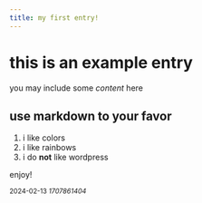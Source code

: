 ```yaml
---
title: my first entry!
---
```


# this is an example entry

you may include some *content* here

## use markdown to your favor

1. i like colors
2. i like rainbows
3. i do **not** like wordpress

enjoy!

<small> 2024-02-13 *1707861404*</small>
